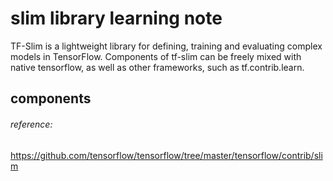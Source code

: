 # slim library learning note
TF-Slim is a lightweight library for defining, training and evaluating complex models in TensorFlow. Components of tf-slim can be freely mixed with native tensorflow, as well as other frameworks, such as tf.contrib.learn.

## components






###### reference:
https://github.com/tensorflow/tensorflow/tree/master/tensorflow/contrib/slim
